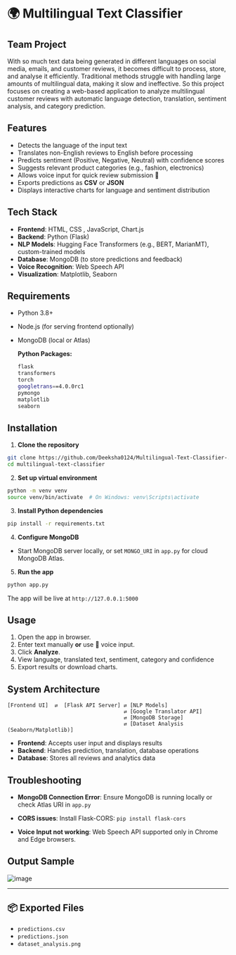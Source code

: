 # 🌍 Multilingual Text Classifier
## Team Project

With so much text data being generated in different languages on social media, emails, and customer reviews, it becomes difficult to process, store, and analyse it efficiently. Traditional methods struggle with handling large amounts of multilingual data, making it slow and ineffective. So this project focuses on creating a web-based application to analyze multilingual customer reviews with automatic language detection, translation, sentiment analysis, and category prediction.

## Features

- Detects the language of the input text 
- Translates non-English reviews to English before processing
- Predicts sentiment (Positive, Negative, Neutral) with confidence scores
- Suggests relevant product categories (e.g., fashion, electronics)
- Allows voice input for quick review submission 🎤
- Exports predictions as **CSV** or **JSON**
- Displays interactive charts for language and sentiment distribution

## Tech Stack

- **Frontend**: HTML, CSS , JavaScript, Chart.js
- **Backend**: Python (Flask)
- **NLP Models**: Hugging Face Transformers (e.g., BERT, MarianMT), custom-trained models
- **Database**: MongoDB (to store predictions and feedback)
- **Voice Recognition**: Web Speech API
- **Visualization**: Matplotlib, Seaborn

## Requirements

- Python 3.8+
- Node.js (for serving frontend optionally)
- MongoDB (local or Atlas)

  **Python Packages:**
  ```bash
  flask
  transformers
  torch
  googletrans==4.0.0rc1
  pymongo
  matplotlib
  seaborn

## Installation

1. **Clone the repository**
```bash
git clone https://github.com/Deeksha0124/Multilingual-Text-Classifier-.git
cd multilingual-text-classifier
```

2. **Set up virtual environment**
```bash
python -m venv venv
source venv/bin/activate  # On Windows: venv\Scripts\activate
```

3. **Install Python dependencies**
```bash
pip install -r requirements.txt
```

4. **Configure MongoDB**
- Start MongoDB server locally, or set `MONGO_URI` in `app.py` for cloud MongoDB Atlas.

5. **Run the app**
```bash
python app.py
```
The app will be live at `http://127.0.0.1:5000`

## Usage

1. Open the app in browser.
2. Enter text manually **or** use 🎤 voice input.
3. Click **Analyze**.
4. View language, translated text, sentiment, category and confidence
5. Export results or download charts.

## System Architecture

```
[Frontend UI]  ⇄  [Flask API Server] ⇄ [NLP Models]
                                     ⇄ [Google Translator API]
                                     ⇄ [MongoDB Storage]
                                     ⇄ [Dataset Analysis (Seaborn/Matplotlib)]
```

- **Frontend**: Accepts user input and displays results
- **Backend**: Handles prediction, translation, database operations
- **Database**: Stores all reviews and analytics data

## Troubleshooting

- **MongoDB Connection Error**:
  Ensure MongoDB is running locally or check Atlas URI in `app.py`

- **CORS issues**:
  Install Flask-CORS: `pip install flask-cors`

- **Voice Input not working**:
  Web Speech API supported only in Chrome and Edge browsers.

## Output Sample

![image](https://github.com/user-attachments/assets/46ae25a3-a70a-4895-a975-e1c672173050)

---

## 📦 Exported Files
- `predictions.csv`
- `predictions.json`
- `dataset_analysis.png`
